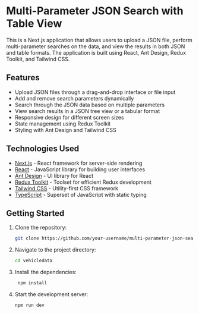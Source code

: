 # Multi-Parameter JSON Search with Table View

This is a Next.js application that allows users to upload a JSON file, perform multi-parameter searches on the data, and view the results in both JSON and table formats. The application is built using React, Ant Design, Redux Toolkit, and Tailwind CSS.

## Features

- Upload JSON files through a drag-and-drop interface or file input
- Add and remove search parameters dynamically
- Search through the JSON data based on multiple parameters
- View search results in a JSON tree view or a tabular format
- Responsive design for different screen sizes
- State management using Redux Toolkit
- Styling with Ant Design and Tailwind CSS

## Technologies Used

- [Next.js](https://nextjs.org/) - React framework for server-side rendering
- [React](https://reactjs.org/) - JavaScript library for building user interfaces
- [Ant Design](https://ant.design/) - UI library for React
- [Redux Toolkit](https://redux-toolkit.js.org/) - Toolset for efficient Redux development
- [Tailwind CSS](https://tailwindcss.com/) - Utility-first CSS framework
- [TypeScript](https://www.typescriptlang.org/) - Superset of JavaScript with static typing

## Getting Started

1. Clone the repository:

   ```bash
   git clone https://github.com/your-username/multi-parameter-json-search.git
2. Navigate to the project directory:

   ```bash
   cd vehicledata
3. Install the dependencies:

   ```bash  
    npm install
4. Start the development server:

   ```bash
   npm run dev
